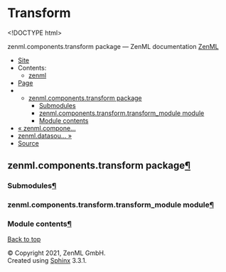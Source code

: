 # Transform

&lt;!DOCTYPE html&gt;

zenml.components.transform package — ZenML documentation  [ZenML](https://github.com/zenml-io/zenml/tree/e03186485a4d97ca52ee0268d9168304783fdd47/docs/sphinx_docs/_build/html/index.html)

*  [Site](https://github.com/zenml-io/zenml/tree/e03186485a4d97ca52ee0268d9168304783fdd47/docs/sphinx_docs/_build/html/index.html)
  * Contents:
    * [zenml](https://github.com/zenml-io/zenml/tree/e03186485a4d97ca52ee0268d9168304783fdd47/docs/sphinx_docs/_build/html/modules.html)
*  [Page](zenml.components.transform.md)
  * * [zenml.components.transform package](zenml.components.transform.md)
      * [Submodules](zenml.components.transform.md#submodules)
      * [zenml.components.transform.transform\_module module](zenml.components.transform.md#zenml-components-transform-transform-module-module)
      * [Module contents](zenml.components.transform.md#module-contents)
* [ « zenml.compone...](zenml.components.trainer.md)
* [ zenml.datasou... »](../zenml.datasources.md)
*  [Source](https://github.com/zenml-io/zenml/tree/e03186485a4d97ca52ee0268d9168304783fdd47/docs/sphinx_docs/_build/html/_sources/zenml.components.transform.rst.txt)

## zenml.components.transform package[¶](zenml.components.transform.md#zenml-components-transform-package)

### Submodules[¶](zenml.components.transform.md#submodules)

### zenml.components.transform.transform\_module module[¶](zenml.components.transform.md#zenml-components-transform-transform-module-module)

### Module contents[¶](zenml.components.transform.md#module-contents)

 [Back to top](zenml.components.transform.md)

 © Copyright 2021, ZenML GmbH.  
 Created using [Sphinx](http://sphinx-doc.org/) 3.3.1.  


